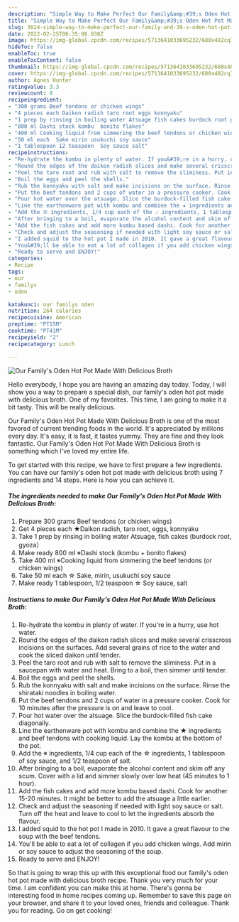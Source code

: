 ```yaml
---
description: "Simple Way to Make Perfect Our Family&amp;#39;s Oden Hot Pot Made With Delicious Broth"
title: "Simple Way to Make Perfect Our Family&amp;#39;s Oden Hot Pot Made With Delicious Broth"
slug: 3624-simple-way-to-make-perfect-our-family-and-39-s-oden-hot-pot-made-with-delicious-broth
date: 2022-02-25T06:35:06.938Z
image: https://img-global.cpcdn.com/recipes/5713641033695232/680x482cq70/our-familys-oden-hot-pot-made-with-delicious-broth-recipe-main-photo.jpg
hideToc: false
enableToc: true
enableTocContent: false
thumbnail: https://img-global.cpcdn.com/recipes/5713641033695232/680x482cq70/our-familys-oden-hot-pot-made-with-delicious-broth-recipe-main-photo.jpg
cover: https://img-global.cpcdn.com/recipes/5713641033695232/680x482cq70/our-familys-oden-hot-pot-made-with-delicious-broth-recipe-main-photo.jpg
author: Agnes Hunter
ratingvalue: 3.3
reviewcount: 8
recipeingredient:
- "300 grams Beef tendons or chicken wings"
- "4 pieces each Daikon radish taro root eggs konnyaku"
- "1 prep by rinsing in boiling water Atsuage fish cakes burdock root gyoza"
- "800 ml Dashi stock kombu  bonito flakes"
- "400 ml Cooking liquid from simmering the beef tendons or chicken wings"
- "50 ml each  Sake mirin usukuchi soy sauce"
- "1 tablespoon 12 teaspoon  Soy sauce salt"
recipeinstructions:
- "Re-hydrate the kombu in plenty of water. If you&#39;re in a hurry, use hot water."
- "Round the edges of the daikon radish slices and make several crisscross incisions on the surfaces. Add several grains of rice to the water and cook the sliced daikon until tender."
- "Peel the taro root and rub with salt to remove the sliminess. Put in a saucepan with water and heat. Bring to a boil, then simmer until tender."
- "Boil the eggs and peel the shells."
- "Rub the konnyaku with salt and make incisions on the surface. Rinse the shirataki noodles in boiling water."
- "Put the beef tendons and 2 cups of water in a pressure cooker. Cook for 10 minutes after the pressure is on and leave to cool."
- "Pour hot water over the atsuage. Slice the burdock-filled fish cake diagonally."
- "Line the earthenware pot with kombu and combine the ★ ingredients and beef tendons with cooking liquid. Lay the kombu at the bottom of the pot."
- "Add the ※ ingredients, 1/4 cup each of the ☆ ingredients, 1 tablespoon of soy sauce, and 1/2 teaspoon of salt."
- "After bringing to a boil, evaporate the alcohol content and skim off any scum. Cover with a lid and simmer slowly over low heat (45 minutes to 1 hour)."
- "Add the fish cakes and add more kombu based dashi. Cook for another 15-20 minutes. It might be better to add the atsuage a little earlier."
- "Check and adjust the seasoning if needed with light soy sauce or salt. Turn off the heat and leave to cool to let the ingredients absorb the flavour."
- "I added squid to the hot pot I made in 2010. It gave a great flavour to the soup with the beef tendons."
- "You&#39;ll be able to eat a lot of collagen if you add chicken wings. Add mirin or soy sauce to adjust the seasoning of the soup."
- "Ready to serve and ENJOY!"
categories:
- Recipe
tags:
- our
- familys
- oden

katakunci: our familys oden 
nutrition: 264 calories
recipecuisine: American
preptime: "PT15M"
cooktime: "PT41M"
recipeyield: "2"
recipecategory: Lunch

---
```



![Our Family&#39;s Oden Hot Pot Made With Delicious Broth](https://img-global.cpcdn.com/recipes/5713641033695232/680x482cq70/our-familys-oden-hot-pot-made-with-delicious-broth-recipe-main-photo.jpg)

Hello everybody, I hope you are having an amazing day today. Today, I will show you a way to prepare a special dish, our family&#39;s oden hot pot made with delicious broth. One of my favorites. This time, I am going to make it a bit tasty. This will be really delicious.

Our Family&#39;s Oden Hot Pot Made With Delicious Broth is one of the most favored of current trending foods in the world. It's appreciated by millions every day. It's easy, it is fast, it tastes yummy. They are fine and they look fantastic. Our Family&#39;s Oden Hot Pot Made With Delicious Broth is something which I've loved my entire life.




To get started with this recipe, we have to first prepare a few ingredients. You can have our family&#39;s oden hot pot made with delicious broth using 7 ingredients and 14 steps. Here is how you can achieve it.

<!--inarticleads1-->

##### The ingredients needed to make Our Family&#39;s Oden Hot Pot Made With Delicious Broth:

1. Prepare 300 grams Beef tendons (or chicken wings)
1. Get 4 pieces each ★Daikon radish, taro root, eggs, konnyaku
1. Take 1 prep by rinsing in boiling water Atsuage, fish cakes (burdock root, gyoza）
1. Make ready 800 ml ※Dashi stock (kombu + bonito flakes)
1. Take 400 ml ※Cooking liquid from simmering the beef tendons (or chicken wings)
1. Take 50 ml each ☆ Sake, mirin, usukuchi soy sauce
1. Make ready 1 tablespoon, 1/2 teaspoon ☆ Soy sauce, salt




<!--inarticleads2-->

##### Instructions to make Our Family&#39;s Oden Hot Pot Made With Delicious Broth:

1. Re-hydrate the kombu in plenty of water. If you&#39;re in a hurry, use hot water.
1. Round the edges of the daikon radish slices and make several crisscross incisions on the surfaces. Add several grains of rice to the water and cook the sliced daikon until tender.
1. Peel the taro root and rub with salt to remove the sliminess. Put in a saucepan with water and heat. Bring to a boil, then simmer until tender.
1. Boil the eggs and peel the shells.
1. Rub the konnyaku with salt and make incisions on the surface. Rinse the shirataki noodles in boiling water.
1. Put the beef tendons and 2 cups of water in a pressure cooker. Cook for 10 minutes after the pressure is on and leave to cool.
1. Pour hot water over the atsuage. Slice the burdock-filled fish cake diagonally.
1. Line the earthenware pot with kombu and combine the ★ ingredients and beef tendons with cooking liquid. Lay the kombu at the bottom of the pot.
1. Add the ※ ingredients, 1/4 cup each of the ☆ ingredients, 1 tablespoon of soy sauce, and 1/2 teaspoon of salt.
1. After bringing to a boil, evaporate the alcohol content and skim off any scum. Cover with a lid and simmer slowly over low heat (45 minutes to 1 hour).
1. Add the fish cakes and add more kombu based dashi. Cook for another 15-20 minutes. It might be better to add the atsuage a little earlier.
1. Check and adjust the seasoning if needed with light soy sauce or salt. Turn off the heat and leave to cool to let the ingredients absorb the flavour.
1. I added squid to the hot pot I made in 2010. It gave a great flavour to the soup with the beef tendons.
1. You&#39;ll be able to eat a lot of collagen if you add chicken wings. Add mirin or soy sauce to adjust the seasoning of the soup.
1. Ready to serve and ENJOY!



So that is going to wrap this up with this exceptional food our family&#39;s oden hot pot made with delicious broth recipe. Thank you very much for your time. I am confident you can make this at home. There's gonna be interesting food in home recipes coming up. Remember to save this page on your browser, and share it to your loved ones, friends and colleague. Thank you for reading. Go on get cooking!
